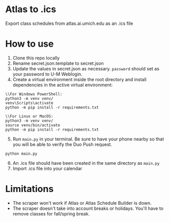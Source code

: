 # Atlas to .ics
Export class schedules from atlas.ai.umich.edu as an .ics file

# How to use
1. Clone this repo locally
2. Rename secret.json.template to secret.json
3. Update the values in secret.json as necessary. `password` should set as your password to U-M Weblogin.
4. Create a virtual environment inside the root directory and install dependencies in the active virtual environment: 
```
\\For Windows PowerShell:
python3 -m venv venv/
venv\Scripts\activate
python -m pip install -r requirements.txt
```
```
\\For Linux or MacOS:
python3 -m venv venv/
source venv/bin/activate
python -m pip install -r requirements.txt
```
5. Run `main.py` in your terminal. Be sure to have your phone nearby so that you will be able to verify the Duo Push request.
```
python main.py
```
6. An .ics file should have been created in the same directory as `main.py`
7. Import .ics file into your calendar

# Limitations
- The scraper won't work if Atlas or Atlas Schedule Builder is down.
- The scraper doesn't take into account breaks or holidays. You'll have to remove classes for fall/spring break.
